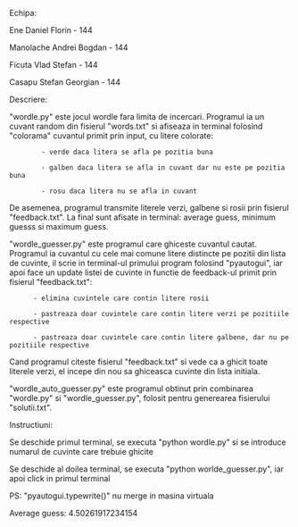 Echipa:

Ene Daniel Florin - 144

Manolache Andrei Bogdan - 144

Ficuta Vlad Stefan - 144

Casapu Stefan Georgian - 144



Descriere:

"wordle.py" este jocul wordle fara limita de incercari. Programul ia un cuvant random din fisierul "words.txt" si
afiseaza in terminal folosind "colorama" cuvantul primit prin input, cu litere colorate:

            - verde daca litera se afla pe pozitia buna
             
            - galben daca litera se afla in cuvant dar nu este pe pozitia buna
             
            - rosu daca litera nu se afla in cuvant
             
De asemenea, programul transmite literele verzi, galbene si rosii prin fisierul "feedback.txt".
La final sunt afisate in terminal: average guess, minimum guesss si maximum guess.



"wordle_guesser.py" este programul care ghiceste cuvantul cautat. Programul ia cuvantul cu cele mai comune litere
distincte pe pozitii din lista de cuvinte, il scrie in terminal-ul primului program folosind "pyautogui", iar apoi face
un update listei de cuvinte in functie de feedback-ul primit prin fisierul "feedback.txt":

          - elimina cuvintele care contin litere rosii
        
          - pastreaza doar cuvintele care contin litere verzi pe pozitiile respective
        
          - pastreaza doar cuvintele care contin litere galbene, dar nu pe pozitiile respective
        
Cand programul citeste fisierul "feedback.txt" si vede ca a ghicit toate literele verzi, el incepe din nou sa ghiceasca
cuvinte din lista initiala.



"wordle_auto_guesser.py" este programul obtinut prin combinarea "wordle.py" si "wordle_guesser.py", folosit pentru
generearea fisierului "solutii.txt".



Instructiuni:

Se deschide primul terminal, se executa "python wordle.py" si se introduce numarul de cuvinte care trebuie ghicite

Se deschide al doilea terminal, se executa "python worlde_guesser.py", iar apoi click in primul terminal

PS: "pyautogui.typewrite()" nu merge in masina virtuala



Average guess: 4.50261917234154

